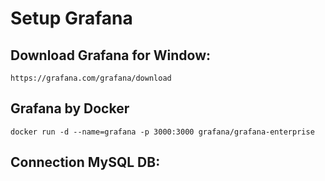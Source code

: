 # Setup Grafana
## Download Grafana for Window:
```https://grafana.com/grafana/download```
## Grafana by Docker

```docker run -d --name=grafana -p 3000:3000 grafana/grafana-enterprise```

## Connection MySQL DB:
